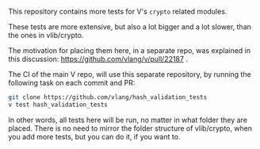 This repository contains more tests for V's `crypto` related modules.

These tests are more extensive, but also a lot bigger and a lot slower,
than the ones in vlib/crypto. 

The motivation for placing them here, in a separate repo, was explained
in this discussion: <https://github.com/vlang/v/pull/22187> .

The CI of the main V repo, will use this separate repository, by running the
following task on each commit and PR:
```sh
git clone https://github.com/vlang/hash_validation_tests
v test hash_validation_tests
```

In other words, all tests here will be run, no matter in what folder
they are placed. There is no need to mirror the folder structure of vlib/crypto,
when you add more tests, but you can do it, if you want to.
